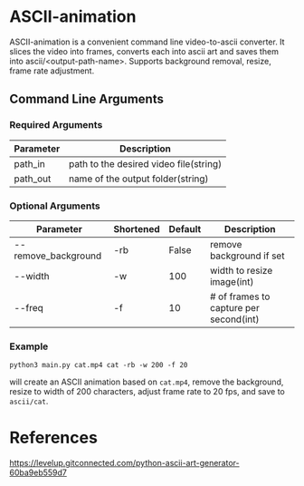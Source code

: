 # ASCII-animation
ASCII-animation is a convenient command line video-to-ascii converter. It slices the video into frames, converts each into ascii art and saves them into ascii/\<output-path-name\>.
Supports background removal, resize, frame rate adjustment.

Command Line Arguments
--
### Required Arguments
|Parameter|Description|
|------|---|
|path_in|path to the desired video file(string)|
|path_out|name of the output folder(string)|

### Optional Arguments
|Parameter|Shortened|Default|Description|
|------|---|---|---|
|--remove_background|-rb|False|remove background if set|
|--width|-w|100|width to resize image(int)|
|--freq|-f|10|# of frames to capture per second(int)|

### Example
```shell
python3 main.py cat.mp4 cat -rb -w 200 -f 20
```
will create an ASCII animation based on `cat.mp4`, remove the background, resize to width of 200 characters, adjust frame rate to 20 fps, and save to `ascii/cat`.

# References
https://levelup.gitconnected.com/python-ascii-art-generator-60ba9eb559d7
